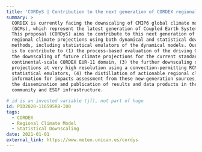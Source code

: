 ```yaml
---
title: 'CORDyS | Contribution to the next generation of CORDEX regional climate projections: Dynamical and Statistical approaches'
summary: >
  CORDEX is currently facing the downscaling of CMIP6 global climate models
  (GCMs), which represent the latest generation of Coupled Earth System Models.
  This proposal (CORDyS) aims to contribute to this next generation of CORDEX
  regional climate projections using both dynamical and statistical downscaling
  methods, including statistical emulators of the dynamical models. Our objective
  is to contribute to (1) the process-based evaluation of the driving GCMs, (2)
  the downscaling of future climate projections for the current standard
  continental-scale CORDEX EUR-11 domain, (3) the further downscaling of future
  projections at very high resolution using a convection-permitting RCM and
  statistical emulators, (4) the distillation of actionable regional climate
  information for impacts assessment from these new-generation sources, and (5)
  the dissemination and publication of results and data products in the CORDEX
  community and ESGF infrastructure.

# id is an invented variable (jf), not part of hugo
id: PID2020-116595RB-I00
tags:
  - CORDEX
  - Regional Climate Model
  - Statistical Downscaling
date: 2021-01-01
external_link: https://www.meteo.unican.es/cordys
---
```

